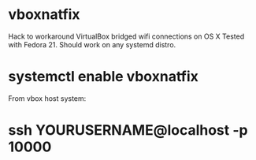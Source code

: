 # vboxnatfix
Hack to workaround VirtualBox bridged wifi connections on OS X
Tested with Fedora 21. Should work on any systemd distro.

 # systemctl enable vboxnatfix

From vbox host system:

 # ssh YOURUSERNAME@localhost -p 10000
